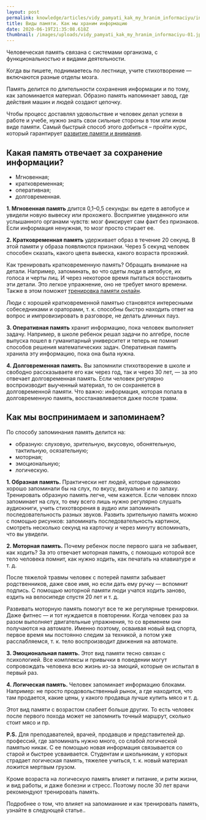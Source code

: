```yaml
---
layout: post
permalink: knowledge/articles/vidy_pamyati_kak_my_hranim_informaciyu/index.html
title: Виды памяти. Как мы храним информацию
date: 2020-06-19T21:35:08.618Z
thumbnail: /images/uploads/vidy_pamyati_kak_my_hranim_informaciyu-01.jpg
---
```

Человеческая память связана с системами организма, с функциональностью и видами деятельности.

Когда вы пишете, поднимаетесь по лестнице, учите стихотворение — включаются разные отделы мозга.

Память делится по длительности сохранения информации и по тому, как запоминается материал. Образно память напоминает завод, где действия машин и людей создают цепочку.

Чтобы процесс доставлял удовольствие и человек делал успехи в работе и учебе, нужно знать свои сильные стороны в том или ином виде памяти. Самый быстрый способ этого добиться – пройти курс, который гарантирует [развитие памяти и внимания](/razvivayushie_kursy/po_razvitiu_pamyati/msk/).

## Какая память отвечает за сохранение информации?

- Мгновенная;
- кратковременная;
- оперативная;
- долговременная.

**1. Мгновенная память** длится 0,1–0,5 секунды: вы едете в автобусе и увидели новую вывеску или прохожего. Восприятие увиденного или услышанного органами чувств: мозг фиксирует сам факт без признаков. Если информация ненужная, то мозг просто стирает ее.

**2. Кратковременная память** удерживает образ в течение 20 секунд. В этой памяти у образа появляются признаки. Через 5 секунд человек способен сказать, какого цвета вывеска, какого возраста прохожий.

Как тренировать кратковременную память?
Обращать внимание на детали. Например, запоминать, во что одеты люди в автобусе, их голоса и черты лиц. И через некоторое время пытаться восстановить эти детали. Это легкое упражнение, оно не требует много времени. Также в этом поможет [тренировка памяти онлайн](/razvivayushie_kursy/po_razvitiu_pamyati/spb/).

Люди с хорошей кратковременной памятью становятся интересными собеседниками и ораторами, т. к. способны быстро находить ответ на вопрос и импровизировать в разговоре, не делать длинных пауз.

**3. Оперативная память** хранит информацию, пока человек выполняет задачу. Например, в школе ребенок решал задачи по алгебре, после выпуска пошел в гуманитарный университет и теперь не помнит способов решения математических задач. Оперативная память хранила эту информацию, пока она была нужна.

**4. Долговременная память.** Вы запомнили стихотворение в школе и свободно рассказываете его как через год, так и через 30 лет, — за это отвечает долговременная память. Если человек регулярно воспроизводит выученный материал, то он сохраняется в долговременной памяти. Что важно: информация, которая попала в долговременную память, восстанавливается даже после травм.

## Как мы воспринимаем и запоминаем?

По способу запоминания память делится на:

- образную: слуховую, зрительную, вкусовую, обонятельную, тактильную, осязательную;
- моторная;
- эмоциональную;
- логическую.

**1. Образная память.** Практически нет людей, которые одинаково хорошо запоминали бы на слух, по вкусу, визуально и по запаху.
Тренировать образную память легче, чем кажется. Если человек плохо запоминает на слух, то ему всего лишь нужно регулярно слушать аудиокниги, учить стихотворения в аудио или запоминать последовательность разных звуков. Развить зрительную память можно с помощью рисунков: запоминать последовательность картинок, смотреть несколько секунд на карточку и через минуту вспоминать, что вы увидели.

**2. Моторная память.** Почему ребенок после первого шага не забывает, как ходить? За это отвечает моторная память, с помощью которой все тело человека помнит, как нужно ходить, как печатать на клавиатуре и т. д.

После тяжелой травмы человек с потерей памяти забывает родственников, даже свое имя, но если дать ему ручку — вспомнит подпись. С помощью моторной памяти люди учатся ходить заново, ездить на велосипеде спустя 20 лет и т. д.

Развивать моторную память помогут все те же регулярные тренировки. Даже фитнес — и тот нуждается в повторении. Когда человек раз за разом выполняет двигательные упражнения, то со временем они получаются на автомате. Именно поэтому, осваивая новый вид спорта, первое время мы постоянно следим за техникой, а потом уже расслабляемся, т. к. тело воспроизводит движения на автомате.

**3. Эмоциональная память.** Этот вид памяти тесно связан с психологией. Все комплексы и привычки в поведении могут сопровождать человека всю жизнь из-за эмоций, которые он испытал в первый раз.

**4. Логическая память.** Человек запоминает информацию блоками. Например: не просто продовольственный рынок, а где находится, что там продается, какие цены, у какого продавца лучше купить мясо и т. д.

Этот вид памяти с возрастом слабеет больше других. То есть человек после первого похода может не запомнить точный маршрут, сколько стоит мясо и пр.

**P.S.** Для преподавателей, врачей, продавцов и представителей др. профессий, где запоминать нужно много, со слабой логической памятью никак. С ее помощью новая информация связывается со старой и быстрее усваивается. Студентам и школьникам, у которых страдает логическая память, тяжелее учиться, т. к. новый материал ложится мертвым грузом.

Кроме возраста на логическую память влияет и питание, и ритм жизни, и вид работы, и даже болезни и стресс. Поэтому после 30 лет врачи рекомендуют тренировать память.

Подробнее о том, что влияет на запомианние и как тренировать память, узнайте в следующей статье..